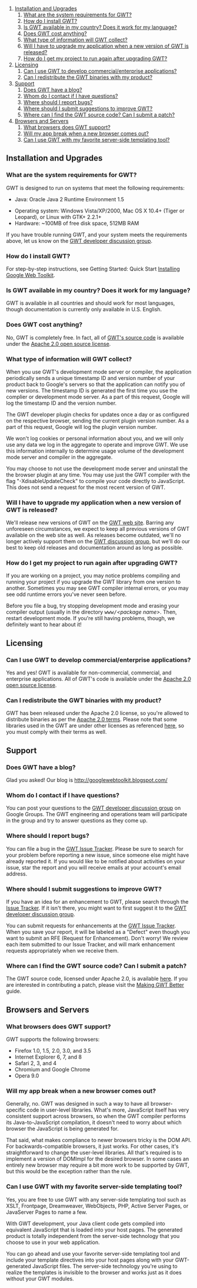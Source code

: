 <ol class="toc" id="pageToc">
  <li><a href="#Installation_and_Upgrades">Installation and Upgrades</a>
    <ol class="toc">
      <li><a href="#What_are_the_system_requirements_for_GWT?">What are the system requirements for GWT?</a></li>
      <li><a href="#How_do_I_install_GWT?">How do I install GWT?</a></li>
      <li><a href="#Is_GWT_available_in_my_country?_Does_it_work_for_my_language?">Is GWT available in my country?
    Does it work for my language?</a></li>
      <li><a href="#Does_GWT_cost_anything?">Does GWT cost anything?</a></li>
      <li><a href="#What_type_of_information_will_GWT_collect">What type of information will GWT collect?</a></li>
      <li><a href="#Will_I_have_to_upgrade_my_application_when_a_new_version_of_GWT">Will I have to upgrade my
    application when a new version of GWT is released?</a></li>
      <li><a href="#How_do_I_get_my_project_to_run_again_after_upgrading_GWT?">How do I get my project to run again after
  upgrading GWT?</a></li>
    </ol>
  </li>
  <li><a href="#Licensing">Licensing</a>
    <ol class="toc">
      <li><a href="#Can_I_use_GWT_to_develop_commercial/enterprise_applications?">Can I use GWT to develop commercial/enterprise applications?</a></li>
      <li><a href="#Can_I_redistribute_the_GWT_binaries_with_my_product?">Can I redistribute the GWT binaries with my product?</a></li>
    </ol>
  </li>
  <li><a href="#Support">Support</a>
    <ol class="toc">
      <li><a href="#Does_GWT_have_a_blog?">Does GWT have a blog?</a></li>
      <li><a href="#Whom_do_I_contact_if_I_have_questions?">Whom do I contact if I have questions?</a></li>
      <li><a href="#Where_should_I_report_bugs?">Where should I report bugs?</a></li>
      <li><a href="#Where_should_I_submit_suggestions_to_improve_GWT?">Where should I submit suggestions to improve GWT?</a></li>
      <li><a href="#Where_can_I_find_the_GWT_source_code?_Can_I_submit_a_patch?">Where can I find the GWT source code?
  Can I submit a patch?</a></li>
    </ol>
  </li>
  <li><a href="#Browsers_and_Servers">Browsers and Servers</a>
    <ol class="toc">
      <li><a href="#What_browsers_does_GWT_support?">What browsers does GWT support?</a></li>
      <li><a href="#Will_my_app_break_when_a_new_browser_comes_out?">Will my app break when a new browser comes out?</a></li>
      <li><a href="#Can_I_use_GWT_with_my_favorite_server-side_templating_tool?">Can I use GWT with my favorite
  server-side templating tool?</a></li>
    </ol>
  </li>
</ol>

<div id="FAQ_GettingStarted"/>


<h2 id="Installation_and_Upgrades">Installation and Upgrades</h2>

<h3 id="What_are_the_system_requirements_for_GWT?">What are the system requirements for GWT?</h3>

<p>GWT is designed to run on systems that meet the following requirements:</p>

<ul>
<li>Java: Oracle Java 2 Runtime Environment 1.5</li>
</ul>

<ul>
<li>Operating system: Windows Vista/XP/2000, Mac OS X 10.4+ (Tiger or Leopard), or Linux with GTK+ 2.2.1+</li>

<li>Hardware: ~100MB of free disk space, 512MB RAM</li>
</ul>



<p>If you have trouble running GWT, and your system meets the requirements above, let us know on the <a href="http://groups.google.com/group/Google-Web-Toolkit">GWT
developer discussion group</a>.</p>

<p/>

<h3 id="How_do_I_install_GWT?">How do I install GWT?</h3>

<p>For step-by-step instructions, see Getting Started: Quick Start <a href="../../gettingstarted.html">Installing Google Web
Toolkit</a>.</p>

<p/>

<h3 id="Is_GWT_available_in_my_country?_Does_it_work_for_my_language?">Is GWT available in my country?
Does it work for my language?</h3>

<p>GWT is available in all countries and should work for most languages, though documentation is currently only available in U.S. English.</p>

<p/>

<h3 id="Does_GWT_cost_anything?">Does GWT cost anything?</h3>

<p>No, GWT is completely free. In fact, all of <a href="http://code.google.com/p/google-web-toolkit/">GWT's source code</a> is available under the <a href="../../terms.html">Apache 2.0 open source license</a>.</p>

<p/>

<h3 id="What_type_of_information_will_GWT_collect">What type of information will GWT collect?</h3>

<p>When you use GWT's development mode server or compiler, the application periodically sends a unique timestamp ID and version number of your product back to Google's servers so that the application can notify you of new versions. The timestamp ID is generated the first time you use the complier or development mode server. As a part of this request, Google will log the timestamp ID and the version number.</p>

<p>The GWT developer plugin checks for updates once a day or as configured on the respective browser, sending the current plugin version number. As a part of this request, Google will log the plugin version number.</p>

<p>We won't log cookies or personal information about you, and we will only use any data we log in the aggregate to operate and improve GWT. We use this information internally to determine usage volume of the development mode server and compiler in the aggregate.</p>

<p>You may choose to not use the development mode server and uninstall the the browser plugin at any time. You may use just the GWT compiler with the flag "-XdisableUpdateCheck" to compile your code directly to JavaScript. This does not send a request for the most recent version of GWT.</p>

<p/>

<h3 id="Will_I_have_to_upgrade_my_application_when_a_new_version_of_GWT">Will I have to upgrade my
application when a new version of GWT is released?</h3>

<p>We'll release new versions of GWT on the <a href="/">GWT web site</a>. Barring any unforeseen circumstances, we expect to keep
all previous versions of GWT available on the web site as well. As releases become outdated, we'll no longer actively support them on the <a href="http://groups.google.com/group/Google-Web-Toolkit">GWT discussion group</a>, but we'll do our best to keep old releases and documentation around as long as
possible.</p>

<p/>

<h3 id="How_do_I_get_my_project_to_run_again_after_upgrading_GWT?">How do I get my project to run again after
upgrading GWT?</h3>

<p>If you are working on a project, you may notice problems compiling and running your project if you upgrade the GWT library from one version to another. Sometimes you may see
GWT compiler internal errors, or you may see odd runtime errors you've never seen before.</p>

<p>Before you file a bug, try stopping development mode and erasing your
compiler output (usually in the directory <tt>www/</tt><i>&lt;package
  name&gt;</i>. Then, restart development mode.
If you're still having problems, though, we definitely want to hear about it!</p>

<h2 id="Licensing">Licensing</h2>

<p/>

<h3 id="Can_I_use_GWT_to_develop_commercial/enterprise_applications?">Can I use GWT to develop
commercial/enterprise applications?</h3>

<p>Yes and yes! GWT is available for non-commercial, commercial, and enterprise applications. All of GWT's code is available under the <a href="../../terms.html">Apache 2.0 open source license</a>.</p>

<p/>

<h3 id="Can_I_redistribute_the_GWT_binaries_with_my_product?">Can I redistribute the GWT binaries with my
product?</h3>

<p>GWT has been released under the Apache 2.0 license, so you're allowed to distribute binaries as per the <a href="../../terms.html">Apache 2.0 terms</a>. Please note that some libraries used in the GWT are under other licenses as referenced <a href="../../terms.html#licenses">here</a>, so you must comply with their terms as well.</p>

<h2 id="Support">Support</h2>

<p/>

<h3 id="Does_GWT_have_a_blog?">Does GWT have a blog?</h3>

<p>Glad you asked! Our blog is <a href="http://googlewebtoolkit.blogspot.com/">http://googlewebtoolkit.blogspot.com/</a></p>

<p/>

<h3 id="Whom_do_I_contact_if_I_have_questions?">Whom do I contact if I have questions?</h3>

<p>You can post your questions to the <a href="http://groups.google.com/group/Google-Web-Toolkit">GWT developer discussion group</a> on Google
Groups. The GWT engineering and operations team will participate in the group and try to answer questions as they come up.</p>

<p/>

<h3 id="Where_should_I_report_bugs?">Where should I report bugs?</h3>

<p>You can file a bug in the <a href="http://code.google.com/p/google-web-toolkit/issues/list">GWT Issue Tracker</a>. Please be sure to search for
your problem before reporting a new issue, since someone else might have already reported it. If you would like to be notified about activities on your issue, star the report and
you will receive emails at your account's email address.</p>

<p/>

<h3 id="Where_should_I_submit_suggestions_to_improve_GWT?">Where should I submit suggestions to improve GWT?</h3>

<p>If you have an idea for an enhancement to GWT, please search through the <a href="http://code.google.com/p/google-web-toolkit/issues/list">Issue Tracker</a>. If
it isn't there, you might want to first suggest it to the <a href="http://groups.google.com/group/Google-Web-Toolkit">GWT developer discussion
group</a>.</p>

<p>You can submit requests for enhancements at the <a href="http://code.google.com/p/google-web-toolkit/issues/list">GWT Issue Tracker</a>. When you
save your report, it will be labeled as a &quot;Defect&quot; even though you want to submit an RFE (Request for Enhancement). Don't worry! We review each item submitted to our Issue
Tracker, and will mark enhancement requests appropriately when we receive them.</p>

<p/>

<h3 id="Where_can_I_find_the_GWT_source_code?_Can_I_submit_a_patch?">Where can I find the GWT source code?
Can I submit a patch?</h3>

<p>The GWT source code, licensed under Apache 2.0, is available <a href="http://code.google.com/p/google-web-toolkit/">here</a>. If you are interested in
contributing a patch, please visit the <a href="../../makinggwtbetter.html">Making GWT Better</a> guide.</p>

<h2 id="Browsers_and_Servers">Browsers and Servers</h2>

<p/>

<h3 id="What_browsers_does_GWT_support?">What browsers does GWT support?</h3>

<p>GWT supports the following browsers:</p>

<ul>
<li>Firefox 1.0, 1.5, 2.0, 3.0, and 3.5</li>

<li>Internet Explorer 6, 7, and 8</li>

<li>Safari 2, 3, and 4</li>

<li>Chromium and Google Chrome</li>

<li>Opera 9.0</li>
</ul>

<p/>

<h3 id="Will_my_app_break_when_a_new_browser_comes_out?">Will my app break when a new browser comes out?</h3>

<p>Generally, no. GWT was designed in such a way to have all browser-specific code in user-level libraries. What's more, JavaScript itself has very consistent support across
browsers, so when the GWT compiler performs its Java-to-JavaScript compilation, it doesn't need to worry about which browser the JavaScript is being generated for.</p>

<p>That said, what makes compliance to newer browsers tricky is the DOM API. For backwards-compatible browsers, it just works. For other cases, it's straightforward to change the
user-level libraries. All that's required is to implement a version of DOMImpl for the desired browser. In some cases an entirely new browser may require a bit more work to be
supported by GWT, but this would be the exception rather than the rule.</p>

<p/>

<h3 id="Can_I_use_GWT_with_my_favorite_server-side_templating_tool?">Can I use GWT with my favorite
server-side templating tool?</h3>

<p>Yes, you are free to use GWT with any server-side templating tool such as XSLT, Frontpage, Dreamweaver, WebObjects, PHP, Active Server Pages, or JavaServer Pages to name a
few.</p>

<p>With GWT development, your Java client code gets compiled into equivalent JavaScript that is loaded into your host pages. The generated product is totally independent from the
server-side technology that you choose to use in your web application.</p>

<p>You can go ahead and use your favorite server-side templating tool and include your template directives into your host pages along with your GWT-generated JavaScript files. The
server-side technology you're using to realize the templates is invisible to the browser and works just as it does without your GWT modules.</p>